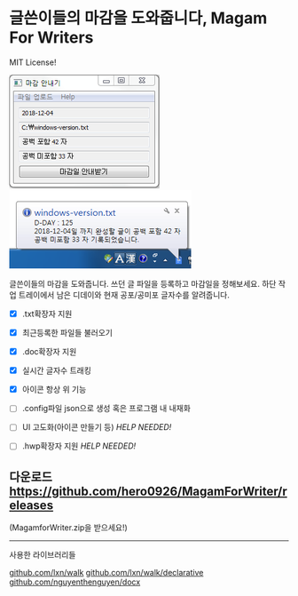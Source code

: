 # 글쓴이들의 마감을 도와줍니다, Magam For Writers

MIT License!


![](https://github.com/hero0926/MagamForWriter/blob/master/mg.PNG)
![](https://github.com/hero0926/MagamForWriter/blob/master/icon.PNG)

글쓴이들의 마감을 도와줍니다. 쓰던 글 파일을 등록하고 마감일을 정해보세요.
하단 작업 트레이에서 남은 디데이와 현재 공포/공미포 글자수를 알려줍니다.

- [x] .txt확장자 지원
- [x] 최근등록한 파일들 불러오기
- [x] .doc확장자 지원
- [x] 실시간 글자수 트래킹
- [x] 아이콘 항상 위 기능

- [ ] .config파일 json으로 생성 혹은 프로그램 내 내재화
- [ ] UI 고도화(아이콘 만들기 등) *HELP NEEDED!*
- [ ] .hwp확장자 지원 *HELP NEEDED!*

## 다운로드 https://github.com/hero0926/MagamForWriter/releases
(MagamforWriter.zip을 받으세요!)

---

사용한 라이브러리들

[github.com/lxn/walk](https://github.com/lxn/walk)
[github.com/lxn/walk/declarative](https://github.com/lxn/walk/declarative)
[github.com/nguyenthenguyen/docx](github.com/nguyenthenguyen/docx)
